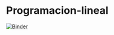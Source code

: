 # Programacion-lineal

[![Binder](https://mybinder.org/badge_logo.svg)](https://mybinder.org/v2/gh/ChristianGeovanniRodriguezLeonel/Programacion-lineal/master)
